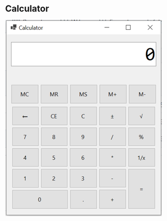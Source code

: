 # Calculator

![N|Solid](https://github.com/dbarshan/Calculator/blob/98877b03a09265e011d363023d4c454ee1763998/Image/Calculator.png)
